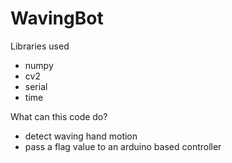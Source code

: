 # WavingBot

Libraries used
- numpy 
- cv2
- serial
- time

What can this code do?
- detect waving hand motion
- pass a flag value to an arduino based controller
